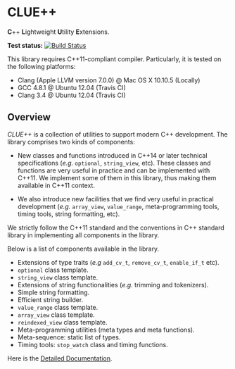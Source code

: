 # CLUE++

**C**++ **L**ightweight **U**tility **E**xtensions.

**Test status:** [![Build Status](https://travis-ci.org/lindahua/CLUE.svg?branch=master)](https://travis-ci.org/lindahua/CLUE)

This library requires C++11-compliant compiler. Particularly, it is tested on the following platforms:

- Clang (Apple LLVM version 7.0.0) @ Mac OS X 10.10.5 (Locally)
- GCC 4.8.1 @ Ubuntu 12.04 (Travis CI)
- Clang 3.4 @ Ubuntu 12.04 (Travis CI)

## Overview

*CLUE++* is a collection of utilities to support modern C++ development. The library comprises two kinds of components:

- New classes and functions introduced in C++14 or later technical specifications (*e.g.* ``optional``, ``string_view``, etc). These classes and functions are very useful in practice and can be implemented with C++11. We implement some of them in this library, thus making them available in C++11 context.

- We also introduce new facilities that we find very useful in practical development (*e.g.* ``array_view``, ``value_range``, meta-programming tools, timing tools, string formatting, etc).

We strictly follow the C++11 standard and the conventions in C++ standard library in implementing all components in the library.

Below is a list of components available in the library.

- Extensions of type traits (*e.g* ``add_cv_t``, ``remove_cv_t``, ``enable_if_t`` etc).
- ``optional`` class template.
- ``string_view`` class template.
- Extensions of string functionalities (*e.g.* trimming and tokenizers).
- Simple string formatting.
- Efficient string builder.
- ``value_range`` class template.
- ``array_view`` class template.
- ``reindexed_view`` class template.
- Meta-programming utilities (meta types and meta functions).
- Meta-sequence: static list of types.
- Timing tools: ``stop_watch`` class and timing functions.

Here is the [Detailed Documentation](http://cppstdx.readthedocs.org/en/latest/).
